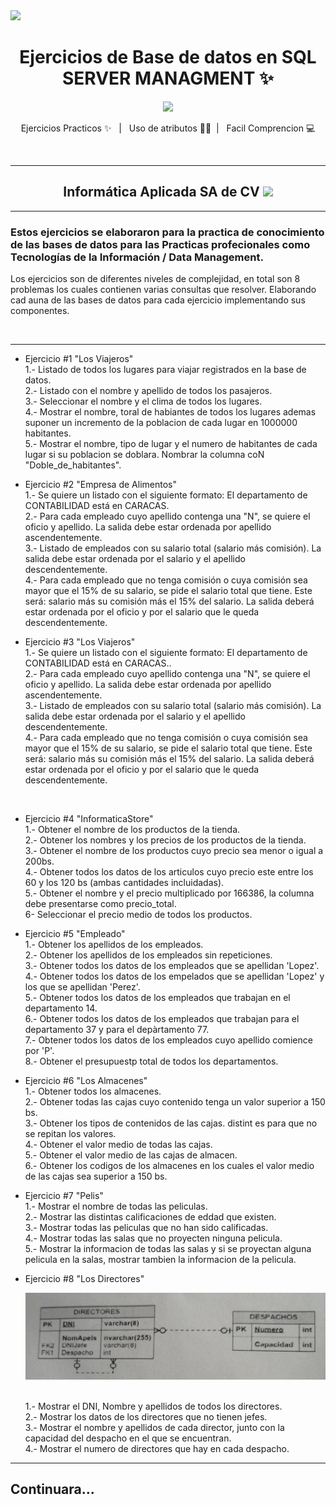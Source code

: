 <img  src="https://miro.medium.com/max/1400/1*LJeVeJKqiZ6vlsHKgRdrkw.png" hight="100" />



  <h1 align="center"> Ejercicios de Base de datos en SQL SERVER MANAGMENT ✨</h1>


<div align='center' >
<img  src="https://i.pinimg.com/originals/32/a0/3a/32a03aee0c76419ec5bde950a62883bc.png" width="170" />
</div>

<p align='center'>Ejercicios Practicos ✨ &nbsp;&nbsp;|&nbsp;&nbsp; Uso de atributos ✍🏼&nbsp;&nbsp;|&nbsp;&nbsp; Facil Comprencion 💻</p>
<br>

---

<h2 align="center">Informática Aplicada SA de CV <img  src="http://iaplicada.com.mx/wp-content/uploads/2016/07/logo_blue.png" width="170" /> </h2>

---

### Estos ejercicios se elaboraron para la practica de conocimiento de las bases de datos para las Practicas profecionales como Tecnologías de la Información / Data Management.
<p> Los ejercicios son de diferentes niveles de complejidad, en total son 8 problemas los cuales contienen varias consultas que resolver. Elaborando cad auna de las bases de datos para cada ejercicio implementando sus componentes.</p>

<br>

---
* Ejercicio #1 "Los Viajeros" <br>
  1.- Listado de todos los lugares para viajar registrados en la base de datos. <br>
  2.- Listado con el nombre y apellido de todos los pasajeros. <br> 
  3.- Seleccionar el nombre y el clima de todos los lugares. <br>
  4.- Mostrar el nombre, toral de habiantes de todos los lugares ademas suponer un incremento de la poblacion de cada lugar en 1000000 habitantes. <br>
  5.- Mostrar el nombre, tipo de lugar y el numero de habitantes de cada lugar si su poblacion se doblara. Nombrar la columna coN "Doble_de_habitantes". <br>

* Ejercicio #2 "Empresa de Alimentos" <br>
  1.- Se quiere un listado con el siguiente formato: El departamento de CONTABILIDAD está en CARACAS. <br>
  2.- Para cada empleado cuyo apellido contenga una "N", se quiere el oficio y apellido. La salida debe estar ordenada por apellido ascendentemente. <br>
  3.- Listado de empleados con su salario total (salario más comisión). La salida debe estar ordenada por el salario y el apellido descendentemente.<br>
  4.- Para cada empleado que no tenga comisión o cuya comisión sea mayor que el 15% de su salario, se pide el salario total que tiene. Este será: salario más su comisión más el 15% del salario. La salida deberá estar ordenada por el oficio y por el salario que le queda descendentemente. <br>

* Ejercicio #3 "Los Viajeros" <br>
  1.- Se quiere un listado con el siguiente formato: El departamento de CONTABILIDAD está en CARACAS.. <br>
  2.- Para cada empleado cuyo apellido contenga una "N", se quiere el oficio y apellido. La salida debe estar ordenada por apellido ascendentemente. <br> 
  3.- Listado de empleados con su salario total (salario más comisión). La salida debe estar ordenada por el salario y el apellido descendentemente. <br>
  4.- Para cada empleado que no tenga comisión o cuya comisión sea mayor que el 15% de su salario, se pide el salario total que tiene. Este será: salario más su comisión más el 15% del salario. La salida deberá estar ordenada por el oficio y por el salario que le queda descendentemente.
 <br>
  
* Ejercicio #4 "InformaticaStore" <br>
  1.- Obtener el nombre de los productos de la tienda. <br>
  2.- Obtener los nombres y los precios de los productos de la tienda. <br> 
  3.- Obtener el nombre de los productos cuyo precio sea menor o igual a 200bs. <br>
  4.- Obtener todos los datos de los articulos cuyo precio este entre los 60 y los 120 bs (ambas cantidades incluidadas). <br>
  5.- Obtener el nombre y el precio multiplicado por 166386, la columna debe presentarse como precio_total. <br>
  6- Seleccionar el precio medio de todos los productos. <br>
 
 * Ejercicio #5 "Empleado" <br>
  1.- Obtener los apellidos de los empleados. <br>
  2.- Obtener los apellidos de los empleados sin repeticiones. <br> 
  3.- Obtener todos los datos de los empleados que se apellidan 'Lopez'. <br>
  4.- Obtener todos los datos de los empelados que se apellidan 'Lopez' y los que se apellidan 'Perez'. <br>
  5.- Obtener todos los datos de los empleados que trabajan en el departamento 14. <br>
  6.- Obtener todos los datos de los empleados que trabajan para el departamento 37 y para el depàrtamento 77. <br>
  7.- Obtener todos los datos de los empleados cuyo apellido comience por 'P'. <br>
  8.- Obtener el presupuestp total de todos los departamentos. <br>
 
 
* Ejercicio #6 "Los Almacenes" <br>
  1.- Obtener todos los almacenes. <br>
  2.- Obtener todas las cajas cuyo contenido tenga un valor superior a 150 bs. <br> 
  3.- Obtener los tipos de contenidos de las cajas. distint es para que no se repitan los valores. <br>
  4.- Obtener el valor medio de todas las cajas. <br>
  5.- Obtener el valor medio de las cajas de almacen. <br>
  6.- Obtener los codigos de los almacenes en los cuales el valor medio de las cajas sea superior a 150 bs. <br>

* Ejercicio #7 "Pelis" <br>
  1.- Mostrar el nombre de todas las peliculas. <br>
  2.- Mostrar las distintas calificaciones de eddad que existen. <br> 
  3.- Mostrar todas las peliculas que no han sido calificadas. <br>
  4.- Mostrar todas las salas que no proyecten ninguna pelicula. <br>
  5.- Mostrar la informacion de todas las salas y si se proyectan alguna pelicula en la salas, mostrar tambien la informacion de la pelicula. <br>
 
* Ejercicio #8 "Los Directores"
  <div align='center' >
    <img  src="https://github.com/VictorManuelSalas/DataBase-SQL-SERVER/blob/main/eje8.jpeg"  />
  </div>
  <br>
  
  1.- Mostrar el DNI, Nombre y apellidos de todos los directores. <br>
  2.- Mostrar los datos de los directores que no tienen jefes. <br> 
  3.- Mostrar el nombre y apellidos de cada director, junto con la capacidad del despacho en el que se encuentran. <br>
  4.- Mostrar el numero de directores que hay en cada despacho. <br>


---

## Continuara...

